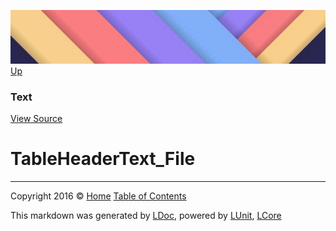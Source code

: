 ![](../Content/LDoc-banner-small.png "")
[Up](Text.md)

### Text
[View Source](../Markdown/Text/Text.cs)

# TableHeaderText_File



---

Copyright 2016 &copy; [Home](../../README.md) [Table of Contents](../../TableOfContents.md)

This markdown was generated by [LDoc](https://github.com/CodeSingularity/LDoc), powered by [LUnit](https://github.com/CodeSingularity/LUnit), [LCore](https://github.com/CodeSingularity/LCore)
